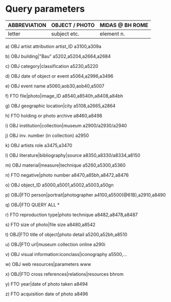 # Query parameters
|  ABBREVIATION | OBJECT / PHOTO | MIDAS @ BH ROME|
| ------------- | ------------- | -------- |
| letter | subject etc. | element n. |

a)  OBJ artist attribution artist_ID	a3100,a309a

b)  OBJ	building|"Bau"	a5202,a5204,a2664,a2684

c)	OBJ	category|classification	a5230,a5220

d)	OBJ	date of object or event	a5064,a2996,a3496

e)	OBJ	event name	a5060,aob30,aob40,a5007

f)	FTO	file|photo|image_ID	a8540,a8540h,a8408,a84bh

g)	OBJ	geographic location|city	a5108,a2665,a2864

h)	FTO	holding or photo archive	a8460,a8498

i)	OBJ	institution|collection|museum	a2900/a2930/a2940

j)	OBJ	inv. number (in collection)	a2950

k)	OBJ	artists role	a3475,a3470

l)	OBJ	literature|bibliography|source	a8350,a8330/a8334,a8150

m)	OBJ	material|measure|technique	a5260,a5300,a5360

n)	FTO	negative|photo number	a8470,a85bh,a8472,a8476

o)	OBJ	object_ID	a5000,a5001,a5002,a5003,a50gn

p)	OBJ|FTO	person|portrait|photographer	a4100,a5500(@61B),a2910,a8490

q)	OBJ|FTO	QUERY ALL	*

r)	FTO	reproduction type|photo technique	a8482,a8478,a8487

s)	FTO	size of photo|file size	a8480,a8542

t)	OBJ|FTO	title of object|photo detail	a5200,a52bh,a8510

u)	OBJ|FTO	url|museum collection online	a290i

v)	OBJ	visual information:iconclass|iconography	a5500,...

w)	OBJ	web resources|parameters	www

x)	OBJ|FTO	cross references|relations|resources	bhrom

y)	FTO	year|date of photo taken	a8494

z)	FTO	acquisition date of photo	a8496
